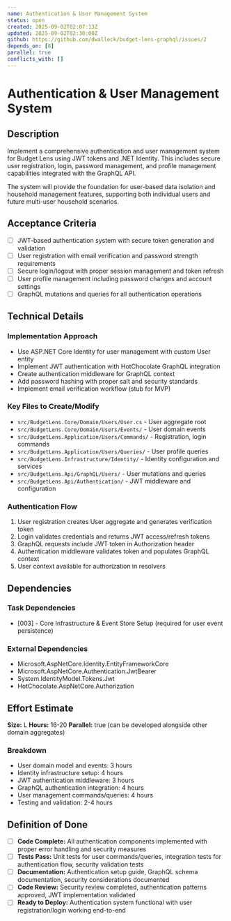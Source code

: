 ```yaml
---
name: Authentication & User Management System
status: open
created: 2025-09-02T02:07:13Z
updated: 2025-09-02T02:30:00Z
github: https://github.com/dwalleck/budget-lens-graphql/issues/2
depends_on: [8]
parallel: true
conflicts_with: []
---
```


# Authentication & User Management System

## Description

Implement a comprehensive authentication and user management system for Budget Lens using JWT tokens and .NET Identity. This includes secure user registration, login, password management, and profile management capabilities integrated with the GraphQL API.

The system will provide the foundation for user-based data isolation and household management features, supporting both individual users and future multi-user household scenarios.

## Acceptance Criteria

- [ ] JWT-based authentication system with secure token generation and validation
- [ ] User registration with email verification and password strength requirements
- [ ] Secure login/logout with proper session management and token refresh
- [ ] User profile management including password changes and account settings
- [ ] GraphQL mutations and queries for all authentication operations

## Technical Details

### Implementation Approach
- Use ASP.NET Core Identity for user management with custom User entity
- Implement JWT authentication with HotChocolate GraphQL integration
- Create authentication middleware for GraphQL context
- Add password hashing with proper salt and security standards
- Implement email verification workflow (stub for MVP)

### Key Files to Create/Modify
- `src/BudgetLens.Core/Domain/Users/User.cs` - User aggregate root
- `src/BudgetLens.Core/Domain/Users/Events/` - User domain events
- `src/BudgetLens.Application/Users/Commands/` - Registration, login commands
- `src/BudgetLens.Application/Users/Queries/` - User profile queries
- `src/BudgetLens.Infrastructure/Identity/` - Identity configuration and services
- `src/BudgetLens.Api/GraphQL/Users/` - User mutations and queries
- `src/BudgetLens.Api/Authentication/` - JWT middleware and configuration

### Authentication Flow
1. User registration creates User aggregate and generates verification token
2. Login validates credentials and returns JWT access/refresh tokens
3. GraphQL requests include JWT token in Authorization header
4. Authentication middleware validates token and populates GraphQL context
5. User context available for authorization in resolvers

## Dependencies

### Task Dependencies
- [003] - Core Infrastructure & Event Store Setup (required for user event persistence)

### External Dependencies
- Microsoft.AspNetCore.Identity.EntityFrameworkCore
- Microsoft.AspNetCore.Authentication.JwtBearer
- System.IdentityModel.Tokens.Jwt
- HotChocolate.AspNetCore.Authorization

## Effort Estimate

**Size:** L
**Hours:** 16-20
**Parallel:** true (can be developed alongside other domain aggregates)

### Breakdown
- User domain model and events: 3 hours
- Identity infrastructure setup: 4 hours
- JWT authentication middleware: 3 hours
- GraphQL authentication integration: 4 hours
- User management commands/queries: 4 hours
- Testing and validation: 2-4 hours

## Definition of Done

- [ ] **Code Complete:** All authentication components implemented with proper error handling and security measures
- [ ] **Tests Pass:** Unit tests for user commands/queries, integration tests for authentication flow, security validation tests
- [ ] **Documentation:** Authentication setup guide, GraphQL schema documentation, security considerations documented
- [ ] **Code Review:** Security review completed, authentication patterns approved, JWT implementation validated
- [ ] **Ready to Deploy:** Authentication system functional with user registration/login working end-to-end